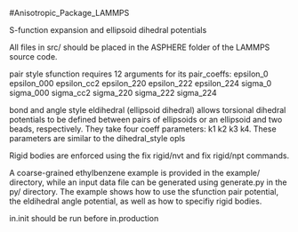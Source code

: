 #Anisotropic_Package_LAMMPS

S-function expansion and ellipsoid dihedral potentials

All files in src/ should be placed in the ASPHERE folder of the LAMMPS source code. 

pair style sfunction requires 12 arguments for its pair_coeffs: epsilon_0 epsilon_000 epsilon_cc2 epsilon_220 epsilon_222 epsilon_224 sigma_0 sigma_000 sigma_cc2 sigma_220 sigma_222 sigma_224

bond and angle style eldihedral (ellipsoid dihedral) allows torsional dihedral potentials to be defined between pairs of ellipsoids or an ellipsoid and two beads, respectively.
They take four coeff parameters: k1 k2 k3 k4. These parameters are similar to the dihedral_style opls

Rigid bodies are enforced using the fix rigid/nvt and fix rigid/npt commands.

A coarse-grained ethylbenzene example is provided in the example/ directory, while an input data file can be generated using generate.py in the py/ directory. 
The example shows how to use the sfunction pair potential, the eldihedral angle potential, as well as how to specifiy rigid bodies.

in.init should be run before in.production
